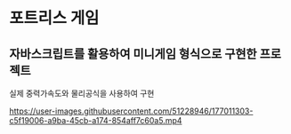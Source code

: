 # 포트리스 게임
## 자바스크립트를 활용하여 미니게임 형식으로 구현한 프로젝트

실제 중력가속도와 물리공식을 사용하여 구현

https://user-images.githubusercontent.com/51228946/177011303-c5f19006-a9ba-45cb-a174-854aff7c60a5.mp4

